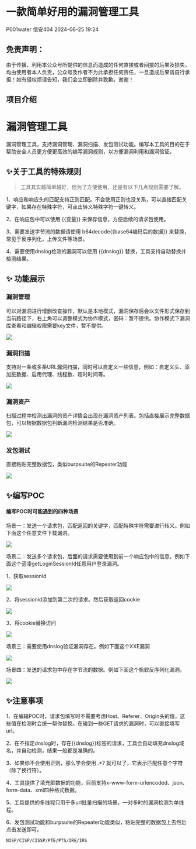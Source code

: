 #  一款简单好用的漏洞管理工具   
P001water  信安404   2024-06-25 19:24  
  
## 免责声明：  
  
由于传播、利用本公众号所提供的信息而造成的任何直接或者间接的后果及损失，均由使用者本人负责，公众号及作者不为此承担任何责任，一旦造成后果请自行承担！如有侵权烦请告知，我们会立即删除并致歉。谢谢！  
  
## 项目介绍  
# 漏洞管理工具  
  
  
漏洞管理工具，支持漏洞管理、漏洞扫描、发包测试功能。编写本工具的目的在于帮助安全人员更方便更高效的编写漏洞规则，以方便漏洞利用和漏洞验证。  
  
## ✨关于工具的特殊规则  
  
> 工具其实越简单越好，但为了方便使用，还是有以下几点规则需要了解。  
  
  
1、响应和响应头的匹配支持正则匹配。不会使用正则也没关系，可以直接匹配关键字，如果存在特殊字符，可点击转义特殊字符一键转义。  
  
2、在响应包中可以使用 {{变量}} 来保存信息，方便后续的请求包使用。  
  
3、需要发送字节流的数据请使用 b64decode{{base64编码后的数据}} 来替换，常见于反序列化，上传文件等场景。  
  
4、需要使用dnslog检测的漏洞可以使用 {{dnslog}} 替换，工具支持自动替换并检测结果。  
## ✨ 功能展示  
  
### 漏洞管理  
  
  
可以对漏洞进行增删改查操作，默认是本地模式，漏洞保存后会以文件形式保存到当前路径下，右上角可以调整模式为协作模式，密码：暂不提供。协作模式下漏洞库查看和编辑权限需要key文件，暂不提供。  
  
![](https://mmbiz.qpic.cn/sz_mmbiz_png/JtFpsuzZS5X4zTtmuYUlbUDdBMHNFyhOydf4DhZ4hQXdn3bGjbYibia0dx5ia3K4GDH1mGDOkmW4qHMOmAx0u2Wlw/640?wx_fmt=png&from=appmsg "")  
### 漏洞扫描  
  
  
支持对一条或多条URL漏洞扫描，同时可以自定义一些信息，例如：自定义头、添加脏数据、启用代理、线程数、超时时间等。  
  
![](https://mmbiz.qpic.cn/sz_mmbiz_png/JtFpsuzZS5X4zTtmuYUlbUDdBMHNFyhOOpHnjHK5QzmhTKgp5Pote7hG1J8UqB63PVDUKg951H1KaKFnTvRTAw/640?wx_fmt=png&from=appmsg "")  
### 漏洞资产  
  
  
扫描过程中检测出漏洞的资产详情会出现在漏洞资产列表。包括直接展示完整数据包，可以根据数据包判断漏洞检测结果是否准确。  
  
![](https://mmbiz.qpic.cn/sz_mmbiz_png/JtFpsuzZS5X4zTtmuYUlbUDdBMHNFyhOSqdF6rkxicJaicJkC9rticaLaHjCRVicmySjQdw6VQDXplnjsic87EpaeoA/640?wx_fmt=png&from=appmsg "")  
### 发包测试  
  
  
直接粘贴完整数据包，类似burpsuite的Repeater功能  
  
![](https://mmbiz.qpic.cn/sz_mmbiz_png/JtFpsuzZS5X4zTtmuYUlbUDdBMHNFyhOQaoMDibo0pEGSnAqia5ibxTiahtrqiaICzRQXkzpxMkPdX94Q5cYfoibibsRQ/640?wx_fmt=png&from=appmsg "")  
## ✨编写POC  
  
#### 编写POC时可能遇到的四种场景  
  
  
场景一：发送一个请求包，匹配返回的关键字，匹配特殊字符需要进行转义。例如下面这个任意文件下载漏洞。  
  
![](https://mmbiz.qpic.cn/sz_mmbiz_png/JtFpsuzZS5X4zTtmuYUlbUDdBMHNFyhO3xsCswHHSdE7DibHDhObpicQZ82XzXxn0BsJo0I3K2kUm4XP19d3P18g/640?wx_fmt=png&from=appmsg "")  
  
场景二：发送多个请求包，后面的请求需要使用到前一个响应包中的信息，例如下面这个蓝凌getLoginSessionId任意用户登录漏洞。  
  
1、获取sessionId  
  
![](https://mmbiz.qpic.cn/sz_mmbiz_png/JtFpsuzZS5X4zTtmuYUlbUDdBMHNFyhOdGZXlgQyj4wrNKuwQWCNemmfrIaG60O5YojwG8QwtiaceWH1bvlcYyA/640?wx_fmt=png&from=appmsg "")  
  
2、将sessionid添加到第二次的请求。然后获取返回cookie  
  
![](https://mmbiz.qpic.cn/sz_mmbiz_png/JtFpsuzZS5X4zTtmuYUlbUDdBMHNFyhON5A4wpU2NicS3zglAp8HRzSayZWbgUUhEKxicicbtNHfJ5VM99BnudwzQ/640?wx_fmt=png&from=appmsg "")  
  
3、将cookie替换访问  
  
![](https://mmbiz.qpic.cn/sz_mmbiz_png/JtFpsuzZS5X4zTtmuYUlbUDdBMHNFyhOYTkl4Pibh17qElQV7KXibRZAfN1NGzJiaU1jJAtuDefKAL23Ff9me4JDw/640?wx_fmt=png&from=appmsg "")  
  
场景三：需要使用dnslog验证漏洞存在。例如下面这个XXE漏洞  
  
![](https://mmbiz.qpic.cn/sz_mmbiz_png/JtFpsuzZS5X4zTtmuYUlbUDdBMHNFyhOzqjibT75LEtqCA1Q5tk4ypJRrdrMDMGs3p0bmgIq84LaKhTgpep1qRA/640?wx_fmt=png&from=appmsg "")  
  
场景四：发送的请求包中存在字节流的数据。例如下面这个帆软反序列化漏洞。  
  
![](https://mmbiz.qpic.cn/sz_mmbiz_png/JtFpsuzZS5X4zTtmuYUlbUDdBMHNFyhOIS90UDWN8cJ6DHzh5OoxRL8lnSWf2uPLnoWicMeRqqySgBhhFDXUqvw/640?wx_fmt=png&from=appmsg "")  
## ✨注意事项  
  
  
1、在编辑POC时，请求包填写时不需要考虑Host、Referer、Origin头的值，这些值在检测时会统一帮你替换。在碰到一些GET请求的漏洞时，可以直接填写url。  
  
2、在不指定dnslog时，存在{{dnslog}}标签的请求，工具会自动填充dnslog域名，并自动检测，结果一般都是准确的。  
  
3、如果你不会使用正则，那么学会使用 .*? 就可以了，它表示匹配任意个字符（除了换行符）。  
  
4、工具提供了填充脏数据的功能，目前支持x-www-form-urlencoded、json、form-data、xml四种格式数据。  
  
5、工具提供的多线程只用于多url批量扫描的场景，一对多时的漏洞检测为单线程。  
  
6、发包测试功能和burpsuite的Repeater功能类似，粘贴完整的数据包上去然后点击发送即可。  
  
```
NISP/CISP/CISSP/PTE/PTS/IRE/IRS
```  
  
